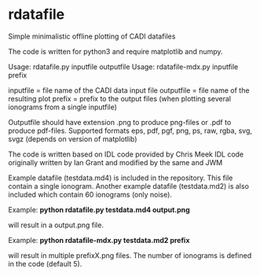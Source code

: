 # rdatafile
Simple minimalistic offline plotting of CADI datafiles

The code is written for python3 and require matplotlib and numpy.

Usage: rdatafile.py inputfile outputfile
Usage: rdatafile-mdx.py inputfile prefix

inputfile = file name of the CADI data input file
outputfile = file name of the resulting plot
prefix = prefix to the output files (when plotting several ionograms from a single inputfile)

Outputfile should have extension .png to produce png-files or .pdf to produce pdf-files.
Supported formats eps, pdf, pgf, png, ps, raw, rgba, svg, svgz (depends on version of matplotlib)

The code is written based on IDL code provided by Chris Meek
IDL code originally written by Ian Grant and modified by the same and JWM

Example datafile (testdata.md4) is included in the repository. This file contain a single ionogram.
Another example datafile (testdata.md2) is also included which contain 60 ionograms (only noise).

Example: **python rdatafile.py testdata.md4 output.png**

will result in a output.png file.

Example: **python rdatafile-mdx.py testdata.md2 prefix**

will result in multiple prefixX.png files. The number of ionograms is defined in the code
(default 5).
